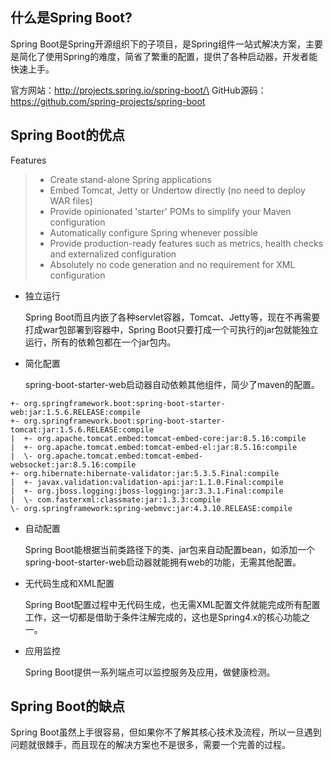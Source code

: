
## 什么是Spring Boot?

Spring Boot是Spring开源组织下的子项目，是Spring组件一站式解决方案，主要是简化了使用Spring的难度，简省了繁重的配置，提供了各种启动器，开发者能快速上手。

官方网站：http://projects.spring.io/spring-boot/\
GitHub源码：https://github.com/spring-projects/spring-boot


## Spring Boot的优点

Features

> - Create stand-alone Spring applications
> - Embed Tomcat, Jetty or Undertow directly (no need to deploy WAR files)
> - Provide opinionated 'starter' POMs to simplify your Maven configuration
> - Automatically configure Spring whenever possible
> - Provide production-ready features such as metrics, health checks and externalized configuration
> - Absolutely no code generation and no requirement for XML configuration

- 独立运行

    Spring Boot而且内嵌了各种servlet容器，Tomcat、Jetty等，现在不再需要打成war包部署到容器中，Spring Boot只要打成一个可执行的jar包就能独立运行，所有的依赖包都在一个jar包内。
    
 - 简化配置

    spring-boot-starter-web启动器自动依赖其他组件，简少了maven的配置。
    

```
+- org.springframework.boot:spring-boot-starter-web:jar:1.5.6.RELEASE:compile
+- org.springframework.boot:spring-boot-starter-tomcat:jar:1.5.6.RELEASE:compile
|  +- org.apache.tomcat.embed:tomcat-embed-core:jar:8.5.16:compile
|  +- org.apache.tomcat.embed:tomcat-embed-el:jar:8.5.16:compile
|  \- org.apache.tomcat.embed:tomcat-embed-websocket:jar:8.5.16:compile
+- org.hibernate:hibernate-validator:jar:5.3.5.Final:compile
|  +- javax.validation:validation-api:jar:1.1.0.Final:compile
|  +- org.jboss.logging:jboss-logging:jar:3.3.1.Final:compile
|  \- com.fasterxml:classmate:jar:1.3.3:compile
\- org.springframework:spring-webmvc:jar:4.3.10.RELEASE:compile
```


- 自动配置

    Spring Boot能根据当前类路径下的类、jar包来自动配置bean，如添加一个spring-boot-starter-web启动器就能拥有web的功能，无需其他配置。
    
- 无代码生成和XML配置

    Spring Boot配置过程中无代码生成，也无需XML配置文件就能完成所有配置工作，这一切都是借助于条件注解完成的，这也是Spring4.x的核心功能之一。
    
- 应用监控

    Spring Boot提供一系列端点可以监控服务及应用，做健康检测。
    
## Spring Boot的缺点

Spring Boot虽然上手很容易，但如果你不了解其核心技术及流程，所以一旦遇到问题就很棘手，而且现在的解决方案也不是很多，需要一个完善的过程。